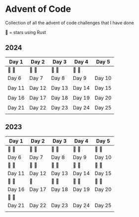 # Advent of Code

Collection of all the advent of code challenges that I have done

🦀 = stars using Rust


## 2024

| Day 1 | Day 2 | Day 3 | Day 4 | Day 5 |
|-------|-------|-------|-------|-------|
| 🦀 🦀| 🦀 🦀| 🦀 🦀| 🦀 🦀|       |
| Day 6 | Day 7 | Day 8 | Day 9 | Day 10|
|       |       |       |       |       |
| Day 11| Day 12| Day 13| Day 14| Day 15|
|       |       |       |       |       |
| Day 16| Day 17| Day 18| Day 19| Day 20|
|       |       |       |       |       |
| Day 21| Day 22| Day 23| Day 24| Day 25|
|       |       |       |       |       |

## 2023

| Day 1 | Day 2 | Day 3 | Day 4 | Day 5 |
|-------|-------|-------|-------|-------|
| 🦀 🦀| 🦀 🦀| 🦀 🦀| 🦀 🦀| 🦀 🦀|
| Day 6 | Day 7 | Day 8 | Day 9 | Day 10|
| 🦀 🦀| 🦀 🦀| 🦀 🦀| 🦀 🦀| 🦀 🦀|
| Day 11| Day 12| Day 13| Day 14| Day 15|
| 🦀 🦀| 🦀   | 🦀 🦀| 🦀 🦀| 🦀 🦀|
| Day 16| Day 17| Day 18| Day 19| Day 20|
| 🦀 🦀|       |       |       |       |
| Day 21| Day 22| Day 23| Day 24| Day 25|
|       |       |       |       |       |
